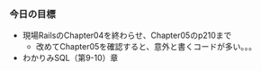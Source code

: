 ### 今日の目標
- 現場RailsのChapter04を終わらせ、Chapter05のp210まで
  - 改めてChapter05を確認すると、意外と書くコードが多い。。。
- わかりみSQL（第9-10）章



